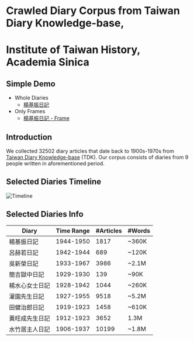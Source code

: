 # Crawled Diary Corpus from Taiwan Diary Knowledge-base,
# Institute of Taiwan History, Academia Sinica 

## Simple Demo
- Whole Diaries
	- [楊基振日記](https://henryyang42.github.io/WebIR-Final-2017/diaries.html)
- Only Frames
	- 	[楊基振日記 - Frame](https://henryyang42.github.io/WebIR-Final-2017/frames.html)

## Introduction

We collected 32502 diary articles that date back to 1900s-1970s from [Taiwan Diary Knowledge-base](http://taco.ith.sinica.edu.tw/tdk/) (TDK). Our corpus consists of diaries from 9 people written in aforementioned period.

## Selected Diaries Timeline
![Timeline](https://i.imgur.com/gSEO88D.png)

## Selected Diaries Info
| Diary       | Time Range | #Articles   | #Words |
| ------      |--------    | ----------- | ------ |
|楊基振日記     | 1944-1950 |   1817      | ~360K  |
|呂赫若日記     | 1942-1944 |   689       | ~120K  |
|吳新榮日記     | 1933-1967 |  3986       | ~2.1M  |
|簡吉獄中日記    | 1929-1930 |  139       | ~90K   |
|楊水心女士日記  | 1928-1942 |   1044      | ~260K  |
|灌園先生日記    | 1927-1955 |   9518      | ~5.2M  |
|田健治郎日記    | 1919-1923 |   1458      | ~610K  |
|黃旺成先生日記   | 1912-1923 |  3652      | 1.3M   |
|水竹居主人日記  | 1906-1937 |   10199     | ~1.8M  |
